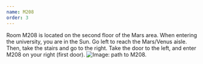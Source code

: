 ```yaml
---
name: M208
order: 3
---
```


Room M208 is located on the second floor of the Mars area. When entering the university, you are in the Sun. Go left to reach the Mars/Venus aisle. Then, take the stairs and go to the right. Take the door to the left, and enter M208 on your right (first door).
![Image: path to M208.](/lc2022/assets/img/HR_map_2nd_floor_M208.jpg)
